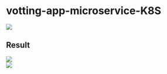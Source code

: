 # votting-app-microservice-K8S
<div>
<img src="https://user-images.githubusercontent.com/92756055/211204216-70ef7c82-a13e-4456-ae32-dce554125de7.png"/>
</div>

## Result

<div>
<img src="https://user-images.githubusercontent.com/92756055/211204341-50009412-7209-4c3b-b2ff-f920610887f0.png"/>
</div>
<div>
<img src="https://user-images.githubusercontent.com/92756055/211204436-761f16e7-ecb2-4cce-bc7a-9ccc244ed651.png"/>
</div>
